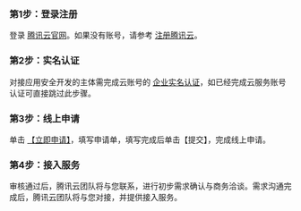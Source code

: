 ### 第1步：登录注册
登录 [腾讯云官网](https://cloud.tencent.com/login)。如果没有账号，请参考 [注册腾讯云](https://cloud.tencent.com/document/product/378/17985)。

### 第2步：实名认证
对接应用安全开发的主体需完成云账号的 [企业实名认证](https://cloud.tencent.com/document/product/378/10496)，如已经完成云服务账号认证可直接跳过此步骤。

### 第3步：线上申请
单击 [【立即申请】](https://cloud.tencent.com/apply/p/j8vy9zarwr)，填写申请单，填写完成后单击【提交】，完成线上申请。

### 第4步：接入服务
审核通过后，腾讯云团队将与您联系，进行初步需求确认与商务洽谈。需求沟通完成后，腾讯云团队将与您对接，并提供接入服务。


